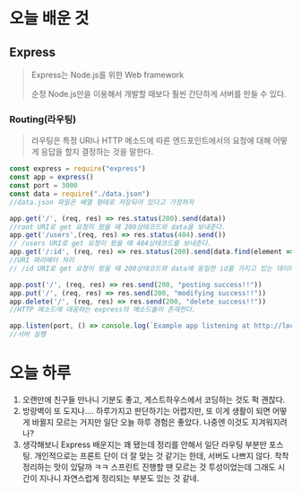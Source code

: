 # 오늘 배운 것

## Express

> Express는 Node.js를 위한 Web framework
>
> 순정 Node.js만을 이용해서 개발할 때보다 훨씬 간단하게 서버를 만들 수 있다.

### Routing(라우팅)

> 라우팅은 특정 URI나 HTTP 메소드에 따른 엔드포인트에서의 요청에 대해 어떻게 응답을 할지 결정하는 것을 말한다.

 ```js
const express = require("express")
const app = express()
const port = 3000
const data = require("./data.json")
//data.json 파일은 배열 형태로 저장되어 있다고 가정하자

app.get('/', (req, res) => res.status(200).send(data))
//root URI로 get 요청이 왔을 때 200상태코드와 data을 보내준다.
app.get('/users',(req, res) => res.status(404).send())
// /users URI로 get 요청이 왔을 때 404상태코드를 보내준다.
app.get('/:id', (req, res) => res.status(200).send(data.find(element => element.id === Number(req.params.id))))
//URI 파라메터 처리
// /id URI로 get 요청이 왔을 때 200상태코드와 data에 동일한 id를 가지고 있는 데이터를 보내준다.

app.post('/', (req, res) => res.send(200, "posting success!!"))
app.put('/', (req, res) => res.send(200, "modifying success!!"))
app.delete('/', (req, res) => res.send(200, "delete success!!"))
//HTTP 메소드에 대응하는 express의 메소드들이 존재한다.

app.listen(port, () => console.log(`Example app listening at http://localhost:${port}`))
//서버 실행
 ```



# 오늘 하루

1. 오랜만에 친구들 만나니 기분도 좋고, 게스트하우스에서 코딩하는 것도 퍽 괜찮다.
2. 방랑벽이 또 도지나.... 하루가지고 판단하기는 어렵지만, 또 이게 생활이 되면 어떻게 바뀔지 모르는 거지만 일단 오늘 하루 경험은 좋았다. 나중엔 이것도 지겨워지려나?
3. 생각해보니 Express 배운지는 꽤 됐는데 정리를 안해서 일단 라우팅 부분만 포스팅. 개인적으로는 프론트 단이 더 잘 맞는 것 같기는 한데, 서버도 나쁘지 않다. 착착 정리하는 맛이 있달까 ㅋㅋ 스프린트 진행할 땐 모르는 것 투성이었는데 그래도 시간이 지나니 자연스럽게 정리되는 부분도 있는 것 같네.